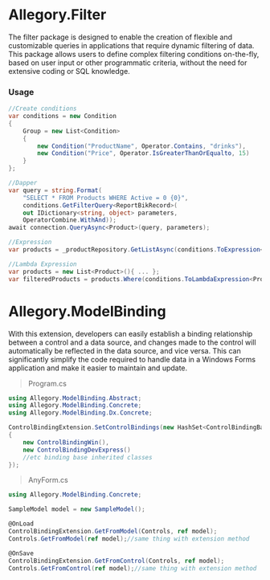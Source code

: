 # Allegory.Filter

The filter package is designed to enable the creation of flexible and customizable queries in applications that require dynamic filtering of data. This package allows users to define complex filtering conditions on-the-fly, based on user input or other programmatic criteria, without the need for extensive coding or SQL knowledge.

### Usage
```csharp
//Create conditions
var conditions = new Condition
{
    Group = new List<Condition>
    {
        new Condition("ProductName", Operator.Contains, "drinks"),
        new Condition("Price", Operator.IsGreaterThanOrEqualto, 15)
    }
};

//Dapper 
var query = string.Format(
    "SELECT * FROM Products WHERE Active = 0 {0}",
    conditions.GetFilterQuery<ReportBikRecord>(
	out IDictionary<string, object> parameters,
	OperatorCombine.WithAnd));
await connection.QueryAsync<Product>(query, parameters);

//Expression
var products = _productRepository.GetListAsync(conditions.ToExpression<Product>());

//Lambda Expression
var products = new List<Product>(){ ... };
var filteredProducts = products.Where(conditions.ToLambdaExpression<Product>());
```

# Allegory.ModelBinding

With this extension, developers can easily establish a binding relationship between a control and a data source, and changes made to the control will automatically be reflected in the data source, and vice versa. This can significantly simplify the code required to handle data in a Windows Forms application and make it easier to maintain and update.

> Program.cs
```csharp
using Allegory.ModelBinding.Abstract;
using Allegory.ModelBinding.Concrete;
using Allegory.ModelBinding.Dx.Concrete;

ControlBindingExtension.SetControlBindings(new HashSet<ControlBindingBase>
{
	new ControlBindingWin(),
	new ControlBindingDevExpress()
	//etc binding base inherited classes
});
```
> AnyForm.cs
```csharp
using Allegory.ModelBinding.Concrete;

SampleModel model = new SampleModel();

@OnLoad
ControlBindingExtension.GetFromModel(Controls, ref model);
Controls.GetFromModel(ref model);//same thing with extension method

@OnSave
ControlBindingExtension.GetFromControl(Controls, ref model);
Controls.GetFromControl(ref model);//same thing with extension method
```
